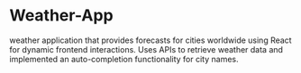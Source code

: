 # Weather-App
weather application that provides forecasts for cities worldwide using React for dynamic frontend interactions.
Uses APIs to retrieve weather data and implemented an auto-completion functionality for city names.

